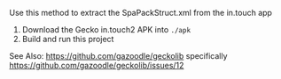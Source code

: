 Use this method to extract the SpaPackStruct.xml from the in.touch app

1. Download the Gecko in.touch2 APK into `./apk`
2. Build and run this project

See Also: https://github.com/gazoodle/geckolib specifically https://github.com/gazoodle/geckolib/issues/12